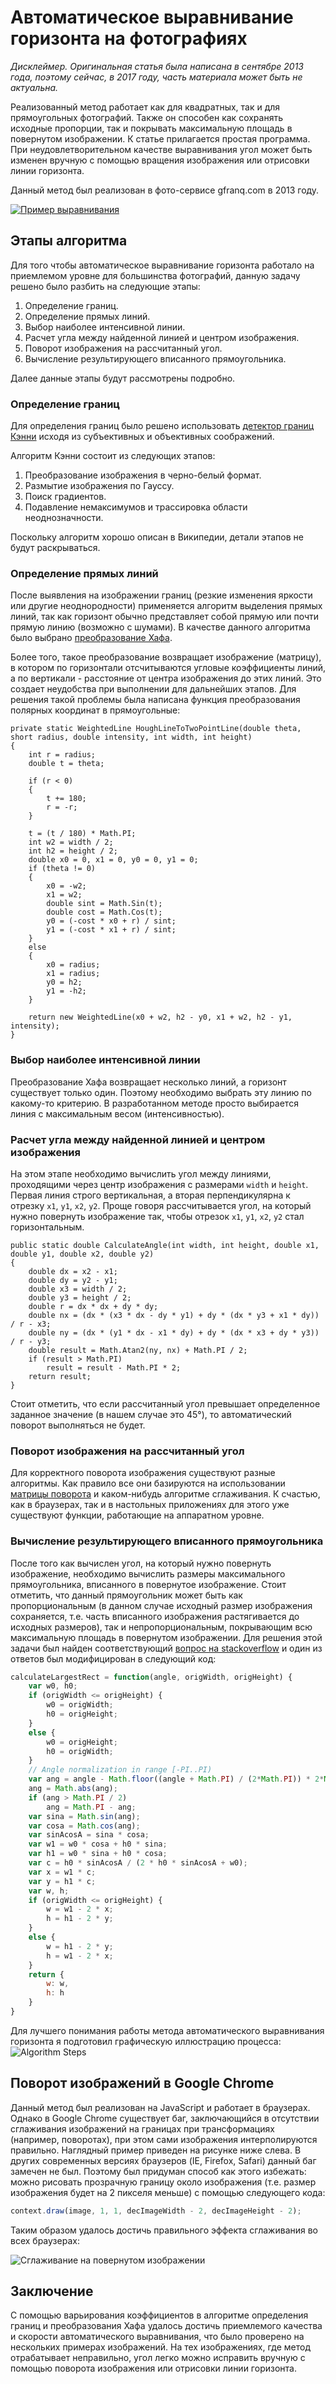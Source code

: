 # Автоматическое выравнивание горизонта на фотографиях

*Дисклеймер. Оригинальная статья была написана в сентябре 2013 года, 
поэтому сейчас, в 2017 году, часть материала может быть не актуальна.*

Реализованный метод работает как для квадратных, так и для прямоугольных фотографий.
Также он способен как сохранять исходные пропорции, так и покрывать максимальную площадь 
в повернутом изображении. К статье прилагается простая программа. При неудовлетворительном 
качестве выравнивания угол может быть изменен вручную с помощью вращения изображения 
или отрисовки линии горизонта.

Данный метод был реализован в фото-сервисе gfranq.com в 2013 году.

[![Пример выравнивания](https://habrastorage.org/storage3/20b/eb7/170/20beb7170a61ec7cf9f4c02f8271f49c.jpg)](http://habrahabr.ru/post/194580/)

## Этапы алгоритма

Для того чтобы автоматическое выравнивание горизонта работало на
приемлемом уровне для большинства фотографий, данную задачу решено было
разбить на следующие этапы:

1. Определение границ.
2. Определение прямых линий.
3. Выбор наиболее интенсивной линии.
4. Расчет угла между найденной линией и центром изображения.
5. Поворот изображения на рассчитанный угол.
6. Вычисление результирующего вписанного прямоугольника.

Далее данные этапы будут рассмотрены подробно.

### Определение границ

Для определения границ было решено использовать [детектор границ Кэнни]((http://ru.wikipedia.org/wiki/%D0%9E%D0%BF%D0%B5%D1%80%D0%B0%D1%82%D0%BE%D1%80_%D0%9A%D1%8D%D0%BD%D0%BD%D0%B8)) исходя из субъективных и объективных соображений.

Алгоритм Кэнни состоит из следующих этапов:

1. Преобразование изображения в черно-белый формат.
2. Размытие изображения по Гауссу.
3. Поиск градиентов.
4. Подавление немаксимумов и трассировка области неоднозначности.

Поскольку алгоритм хорошо описан в Википедии, детали этапов не будут раскрываться.

### Определение прямых линий

После выявления на изображении границ (резкие изменения
яркости или другие неоднородности) применяется алгоритм
выделения прямых линий, так как горизонт обычно представляет собой
прямую или почти прямую линию (возможно с шумами). В качестве данного
алгоритма было выбрано [преобразование
Хафа](http://ru.wikipedia.org/wiki/%D0%9F%D1%80%D0%B5%D0%BE%D0%B1%D1%80%D0%B0%D0%B7%D0%BE%D0%B2%D0%B0%D0%BD%D0%B8%D0%B5_%D0%A5%D0%B0%D1%84%D0%B0).

Более того, такое преобразование возвращает изображение (матрицу), в котором по
горизонтали отсчитываются угловые коэффициенты линий, а по вертикали - расстояние от
центра изображения до этих линий. Это создает неудобства при выполнении для дальнейших этапов. 
Для решения такой проблемы была написана функция преобразования полярных координат в прямоугольные:

```CSharp
private static WeightedLine HoughLineToTwoPointLine(double theta, short radius, double intensity, int width, int height)
{
    int r = radius;
    double t = theta;

    if (r < 0)
    {
        t += 180;
        r = -r;
    }

    t = (t / 180) * Math.PI;
    int w2 = width / 2;
    int h2 = height / 2;
    double x0 = 0, x1 = 0, y0 = 0, y1 = 0;
    if (theta != 0)
    {
        x0 = -w2;
        x1 = w2;
		double sint = Math.Sin(t);
		double cost = Math.Cos(t);
        y0 = (-cost * x0 + r) / sint;
        y1 = (-cost * x1 + r) / sint;
    }
    else
    {
        x0 = radius;
        x1 = radius;
        y0 = h2;
        y1 = -h2;
    }

    return new WeightedLine(x0 + w2, h2 - y0, x1 + w2, h2 - y1, intensity);
}
```

### Выбор наиболее интенсивной линии

Преобразование Хафа возвращает несколько линий, а горизонт существует только один.
Поэтому необходимо выбрать эту линию по какому-то критерию. В разработанном методе 
просто выбирается линия с максимальным весом (интенсивностью).

### Расчет угла между найденной линией и центром изображения

На этом этапе необходимо вычислить угол между линиями, проходящими через центр изображения с размерами `width` и `height`. Первая линия строго вертикальная, а вторая перпендикулярна к отрезку `x1`, `y1`,
`x2`, `y2`. Проще говоря рассчитывается угол, на который нужно
повернуть изображение так, чтобы отрезок `x1`, `y1`, `x2`, `y2` стал горизонтальным.

```CSharp
public static double CalculateAngle(int width, int height, double x1, double y1, double x2, double y2)
{
    double dx = x2 - x1;
    double dy = y2 - y1;
    double x3 = width / 2;
    double y3 = height / 2;
    double r = dx * dx + dy * dy;
    double nx = (dx * (x3 * dx - dy * y1) + dy * (dx * y3 + x1 * dy)) / r - x3;
    double ny = (dx * (y1 * dx - x1 * dy) + dy * (dx * x3 + dy * y3)) / r - y3;
    double result = Math.Atan2(ny, nx) + Math.PI / 2;
    if (result > Math.PI)
        result = result - Math.PI * 2;
    return result;
}
```

Стоит отметить, что если рассчитанный угол превышает определенное
заданное значение (в нашем случае это 45°), то автоматический
поворот выполняться не будет.

### Поворот изображения на рассчитанный угол

Для корректного поворота изображения существуют разные алгоритмы. 
Как правило все они базируются на использовании [матрицы поворота](https://ru.wikipedia.org/wiki/%D0%9C%D0%B0%D1%82%D1%80%D0%B8%D1%86%D0%B0_%D0%BF%D0%BE%D0%B2%D0%BE%D1%80%D0%BE%D1%82%D0%B0#.D0.9C.D0.B0.D1.82.D1.80.D0.B8.D1.86.D0.B0_.D0.BF.D0.BE.D0.B2.D0.BE.D1.80.D0.BE.D1.82.D0.B0_.D0.B2_.D0.B4.D0.B2.D1.83.D0.BC.D0.B5.D1.80.D0.BD.D0.BE.D0.BC_.D0.BF.D1.80.D0.BE.D1.81.D1.82.D1.80.D0.B0.D0.BD.D1.81.D1.82.D0.B2.D0.B5) и каком-нибудь алгоритме сглаживания. К счастью, как в браузерах, так и в настольных приложениях для этого уже существуют функции, работающие на аппаратном уровне.

### Вычисление результирующего вписанного прямоугольника

После того как вычислен угол, на который нужно повернуть изображение,
необходимо вычислить размеры максимального прямоугольника, вписанного в
повернутое изображение. Стоит отметить, что данный прямоугольник может
быть как пропорциональным (в данном случае исходный размер изображения
сохраняется, т.е. часть вписанного изображения растягивается до исходных
размеров), так и непропорциональным, покрывающим всю максимальную
площадь в повернутом изображении. Для решения этой задачи был найден
соответствующий [вопрос на stackoverflow](http://stackoverflow.com/q/5789239/1046374) 
и один из ответов был модифицирован в следующий код:

```JavaScript
calculateLargestRect = function(angle, origWidth, origHeight) {
    var w0, h0;
    if (origWidth <= origHeight) {
        w0 = origWidth;
        h0 = origHeight;
    }
    else {
        w0 = origHeight;
        h0 = origWidth;
    }
    // Angle normalization in range [-PI..PI)
    var ang = angle - Math.floor((angle + Math.PI) / (2*Math.PI)) * 2*Math.PI; 
    ang = Math.abs(ang);      
    if (ang > Math.PI / 2)
        ang = Math.PI - ang;
    var sina = Math.sin(ang);
    var cosa = Math.cos(ang);
    var sinAcosA = sina * cosa;
    var w1 = w0 * cosa + h0 * sina;
    var h1 = w0 * sina + h0 * cosa;
    var c = h0 * sinAcosA / (2 * h0 * sinAcosA + w0);
    var x = w1 * c;
    var y = h1 * c;
    var w, h;
    if (origWidth <= origHeight) {
        w = w1 - 2 * x;
        h = h1 - 2 * y;
    }
    else {
        w = h1 - 2 * y;
        h = w1 - 2 * x;
    }
    return {
        w: w,
        h: h
    }
}
```

Для лучшего понимания работы метода автоматического выравнивания горизонта 
я подготовил графическую иллюстрацию процесса:
![Algorithm Steps](https://habrastorage.org/getpro/habr/post_images/6f3/d76/b96/6f3d76b96ba597ba207e237067919efc.jpg)

## Поворот изображений в Google Chrome

Данный метод был реализован на JavaScript и работает в браузерах.
Однако в Google Chrome существует баг, заключающийся в отсутствии
сглаживания изображений на границах при трансформациях (например,
поворотах), при этом сами изображения интерполируются правильно. 
Наглядный пример приведен на рисунке ниже слева. В других современных
версиях браузеров (IE, Firefox, Safari) данный баг замечен не
был. Поэтому был придуман способ как этого избежать: можно рисовать прозрачную
границу около изображения (т.е. размер изображения
будет на 2 пикселя меньше) с помощью следующего кода:

```JavaScript
context.draw(image, 1, 1, decImageWidth - 2, decImageHeight - 2);
```

Таким образом удалось достичь правильного эффекта сглаживания во всех браузерах:

![Сглаживание на повернутом изображении](https://habrastorage.org/storage3/20d/bd1/d97/20dbd1d973abce739b44970aef435b70.png)

## Заключение

С помощью варьирования коэффициентов в алгоритме определения границ и
преобразования Хафа удалось достичь приемлемого качества и скорости
автоматического выравнивания, что было проверено на нескольких примерах
изображений. На тех изображениях, где метод отрабатывает неправильно,
угол легко можно исправить вручную с помощью поворота изображения или отрисовки линии горизонта.
